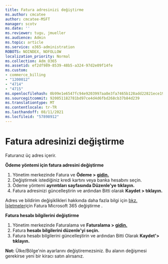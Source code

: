 ```yaml
---
title: Fatura adresinizi değiştirme
ms.author: cmcatee
author: cmcatee-MSFT
manager: scotv
ms.date: ''
ms.reviewer: tugu, jmueller
ms.audience: Admin
ms.topic: article
ms.service: o365-administration
ROBOTS: NOINDEX, NOFOLLOW
localization_priority: Normal
ms.collection: Adm_O365
ms.assetid: ef2df989-8539-48b5-a324-97d2e09f14fe
ms.custom:
- commerce_billing
- "1200012"
- "4714"
- "4715"
ms.openlocfilehash: 0b99e1e6547fc94e9203997aa8e3fa7465b128add22821ece190995d0aaf8f3f
ms.sourcegitcommit: 920051182781bd97ce4d4d6fbd268cb37b84d239
ms.translationtype: MT
ms.contentlocale: tr-TR
ms.lasthandoff: 08/11/2021
ms.locfileid: "57898912"
---
```

# <a name="change-your-billing-address"></a>Fatura adresinizi değiştirme

Faturanız üç adres içerir.

**Ödeme yöntemi için fatura adresini değiştirme**

1. Yönetim merkezinde Fatura ve **Ödeme > [gidin.](https://go.microsoft.com/fwlink/p/?linkid=2018806)**
2. Değiştirmek istediğiniz kredi kartını veya banka hesabını seçin.
3. Ödeme yöntemi **ayrıntıları sayfasında Düzenle'ye** **tıklayın.**
4. Fatura adresinizi güncelleştirin ve ardından Bitti olarak **Kaydet > tıklayın.**

Adres ve bildirim değişiklikleri hakkında daha fazla bilgi için [bkz. İşletmeler](https://docs.microsoft.com/microsoft-365/commerce/billing-and-payments/change-your-billing-addresses)için Fatura Microsoft 365 değiştirme .

**Fatura hesabı bilgilerini değiştirme**

1. Yönetim merkezinde Faturalama ve **Faturalama > [gidin.](https://admin.microsoft.com/Adminportal/Home?source=applauncher#/BillingAccounts/billing-accounts)**
2. Fatura **hesabı bilgilerini düzenle'yi seçin.**
3. Fatura hesabı bilgilerini güncelleştirin ve ardından Bitti Olarak **Kaydet'> tıklayın.**

**Not:** Ülke/Bölge'nin ayarlarını değiştiremezsiniz. Bu alanın değişmesi gerekirse yeni bir kiracı satın alırsanız.
